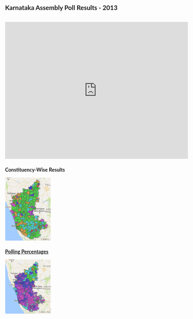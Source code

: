 <style>
body {
    font-family: "Lato", sans-serif;
    transition: background-color .5s;
}

</style>
 
<body>

<h2>Karnataka Assembly Poll Results - 2013</h2><br>

<iframe width="600" height="450" src="https://datastudio.google.com/embed/reporting/0B3XRb21GCZvLdW4tcHhSSGxIZFE/page/azGJ" frameborder="0" style="border:0" allowfullscreen></iframe>


<h3>Constituency-Wise Results</h3>
<a target="_blank" href="./ka.html">
  <img src="./ka_poll.png" alt="Forest" style="width:150px">
    <br>
<h3>Polling Percentages</h3>
<a target="_blank" href="./ka_poll.html">
  <img src="./ka_polls.png" alt="Forest" style="width:150px">
    
<script>
  (function(i,s,o,g,r,a,m){i['GoogleAnalyticsObject']=r;i[r]=i[r]||function(){
  (i[r].q=i[r].q||[]).push(arguments)},i[r].l=1*new Date();a=s.createElement(o),
  m=s.getElementsByTagName(o)[0];a.async=1;a.src=g;m.parentNode.insertBefore(a,m)
  })(window,document,'script','https://www.google-analytics.com/analytics.js','ga');

  ga('create', 'UA-96169856-1', 'auto');
  ga('send', 'pageview');

</script>



